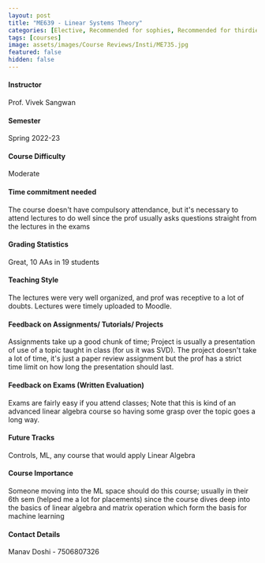 ```yaml
---
layout: post
title: "ME639 - Linear Systems Theory"
categories: [Elective, Recommended for sophies, Recommended for thirdies, Recommended for fourthies, Dynamics and Control, Robotics and Control, Systems and Controls]
tags: [courses]
image: assets/images/Course Reviews/Insti/ME735.jpg
featured: false
hidden: false
---
```


#### Instructor
Prof. Vivek Sangwan

#### Semester
Spring 2022-23

#### Course Difficulty
Moderate

#### Time commitment needed
The course doesn't have compulsory attendance, but it's necessary to attend lectures to do well since the prof usually asks questions straight from the lectures in the exams

#### Grading Statistics
Great, 10 AAs in 19 students

#### Teaching Style
The lectures were very well organized, and prof was receptive to a lot of doubts. Lectures were timely uploaded to Moodle.

#### Feedback on Assignments/ Tutorials/ Projects
Assignments take up a good chunk of time; Project is usually a presentation of use of a topic taught in class (for us it was SVD). The project doesn't take a lot of time, it's just a paper review assignment but the prof has a strict time limit on how long the presentation should last.

#### Feedback on Exams (Written Evaluation)
Exams are fairly easy if you attend classes; Note that this is kind of an advanced linear algebra course so having some grasp over the topic goes a long way.

#### Future Tracks
Controls, ML, any course that would apply Linear Algebra

#### Course Importance
Someone moving into the ML space should do this course; usually in their 6th sem (helped me a lot for placements) since the course dives deep into the basics of linear algebra and matrix operation which form the basis for machine learning

#### Contact Details
Manav Doshi - 7506807326

